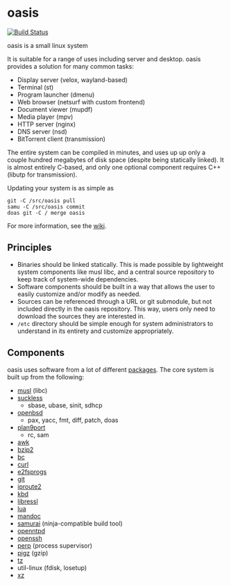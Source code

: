 # oasis

[![Build Status](https://travis-ci.org/michaelforney/oasis.svg?branch=master)](https://travis-ci.org/michaelforney/oasis)

oasis is a small linux system

It is suitable for a range of uses including server and desktop. oasis provides
a solution for many common tasks:

* Display server (velox, wayland-based)
* Terminal (st)
* Program launcher (dmenu)
* Web browser (netsurf with custom frontend)
* Document viewer (mupdf)
* Media player (mpv)
* HTTP server (nginx)
* DNS server (nsd)
* BitTorrent client (transmission)

The entire system can be compiled in minutes, and uses up up only a couple
hundred megabytes of disk space (despite being statically linked). It is almost
entirely C-based, and only one optional component requires C++ (libutp for
transmission).

Updating your system is as simple as

	git -C /src/oasis pull
	samu -C /src/oasis commit
	doas git -C / merge oasis

For more information, see the [wiki].

## Principles

* Binaries should be linked statically. This is made possible by lightweight
  system components like musl libc, and a central source repository to keep
  track of system-wide dependencies.
* Software components should be built in a way that allows the user to easily
  customize and/or modify as needed.
* Sources can be referenced through a URL or git submodule, but not included
  directly in the oasis repository. This way, users only need to download the
  sources they are interested in.
* `/etc` directory should be simple enough for system administrators to
  understand in its entirety and customize appropriately.

## Components

oasis uses software from a lot of different [packages]. The core system is built
up from the following:

* [musl](http://musl-libc.org/) (libc)
* [suckless](http://core.suckless.org/)
	- sbase, ubase, sinit, sdhcp
* [openbsd](http://openbsd.org/)
	- pax, yacc, fmt, diff, patch, doas
* [plan9port](http://swtch.com/plan9port/)
	- rc, sam
* [awk](http://github.com/onetrueawk/awk/)
* [bzip2](http://bzip.org/)
* [bc](https://www.gnu.org/software/bc/)
* [curl](https://curl.haxx.se/)
* [e2fsprogs](http://e2fsprogs.sourceforge.net/)
* [git](https://git-scm.com/)
* [iproute2](http://www.linuxfoundation.org/collaborate/workgroups/networking/iproute2)
* [kbd](http://kbd-project.org/)
* [libressl](http://www.libressl.org/)
* [lua](https://www.lua.org/)
* [mandoc](http://mandoc.bsd.lv/)
* [samurai](https://github.com/michaelforney/samurai) (ninja-compatible build tool)
* [openntpd](http://www.openntpd.org/)
* [openssh](http://www.openssh.com/)
* [perp](http://b0llix.net/perp/) (process supervisor)
* [pigz](http://zlib.net/pigz/) (gzip)
* [tz](https://www.iana.org/time-zones)
* util-linux (fdisk, losetup)
* [xz](http://tukaani.org/xz/)

[wiki]: https://github.com/michaelforney/oasis/wiki
[packages]: https://github.com/michaelforney/oasis/tree/master/pkg
